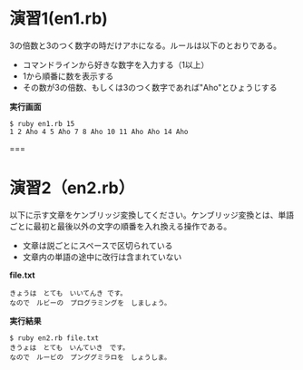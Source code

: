 # 演習1(en1.rb)
3の倍数と3のつく数字の時だけアホになる。ルールは以下のとおりである。

- コマンドラインから好きな数字を入力する（1以上）
- 1から順番に数を表示する
- その数が3の倍数、もしくは3のつく数字であれば"Aho"とひょうじする

**実行画面**
	
	$ ruby en1.rb 15
	1 2 Aho 4 5 Aho 7 8 Aho 10 11 Aho Aho 14 Aho
	
===

# 演習2（en2.rb）
以下に示す文章をケンブリッジ変換してください。ケンブリッジ変換とは、単語ごとに最初と最後以外の文字の順番を入れ換える操作である。

- 文章は説ごとにスペースで区切られている
- 文章内の単語の途中に改行は含まれていない

**file.txt**

	きょうは　とても　いいてんき です。
	なので　ルビーの　プログラミングを　しましょう。 
	
**実行結果**
	
	$ ruby en2.rb file.txt
	きうょは　とても　いんていき　です。
	なので　ルービの　プンググミラロを　しょうしま。


